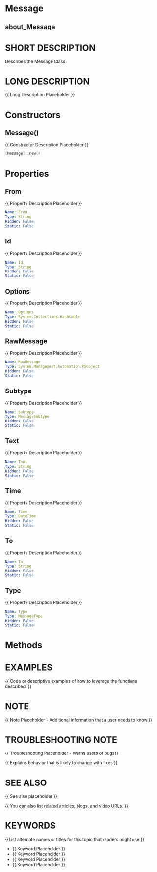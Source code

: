 # Message
## about_Message

# SHORT DESCRIPTION
Describes the Message Class

# LONG DESCRIPTION
{{ Long Description Placeholder }}


# Constructors
## Message()
{{ Constructor Description Placeholder }}

```powershell
[Message]::new()
```


# Properties
## From
{{ Property Description Placeholder }}

```yaml
Name: From
Type: String
Hidden: False
Static: False
```

## Id
{{ Property Description Placeholder }}

```yaml
Name: Id
Type: String
Hidden: False
Static: False
```

## Options
{{ Property Description Placeholder }}

```yaml
Name: Options
Type: System.Collections.Hashtable
Hidden: False
Static: False
```

## RawMessage
{{ Property Description Placeholder }}

```yaml
Name: RawMessage
Type: System.Management.Automation.PSObject
Hidden: False
Static: False
```

## Subtype
{{ Property Description Placeholder }}

```yaml
Name: Subtype
Type: MessageSubtype
Hidden: False
Static: False
```

## Text
{{ Property Description Placeholder }}

```yaml
Name: Text
Type: String
Hidden: False
Static: False
```

## Time
{{ Property Description Placeholder }}

```yaml
Name: Time
Type: DateTime
Hidden: False
Static: False
```

## To
{{ Property Description Placeholder }}

```yaml
Name: To
Type: String
Hidden: False
Static: False
```

## Type
{{ Property Description Placeholder }}

```yaml
Name: Type
Type: MessageType
Hidden: False
Static: False
```


# Methods

# EXAMPLES
{{ Code or descriptive examples of how to leverage the functions described. }}

# NOTE
{{ Note Placeholder - Additional information that a user needs to know.}}

# TROUBLESHOOTING NOTE
{{ Troubleshooting Placeholder - Warns users of bugs}}

{{ Explains behavior that is likely to change with fixes }}

# SEE ALSO
{{ See also placeholder }}

{{ You can also list related articles, blogs, and video URLs. }}

# KEYWORDS
{{List alternate names or titles for this topic that readers might use.}}

- {{ Keyword Placeholder }}
- {{ Keyword Placeholder }}
- {{ Keyword Placeholder }}
- {{ Keyword Placeholder }}    


